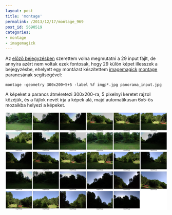 ```yaml
---
layout: post
title: 'montage'
permalink: /2013/12/17/montage_969
post_id: 5690519
categories: 
- montage
- imagemagick
---
```


Az 
[előző bejegyzésben](/2013/12/14/hugin) szerettem volna megmutatni a 29 input fájlt, de annyira azért nem voltak ezek fontosak, hogy 29 külön képet illesszek a bejegyzésbe, ehelyett egy montázst készítettem 
[imagemagick](http://www.imagemagick.org) 
[montage](http://www.imagemagick.org/script/montage.php) parancsának segítségével:

```
montage -geometry 300x200+5+5 -label %f imgp*.jpg panorama_input.jpg
```

A képeket a parancs átméretezi 300x200-ra, 5 pixelnyi keretet rajzol közéjük, és a fájlok nevét írja a képek alá, majd automatikusan 6x5-ös mozaikba helyezi a képeket.

![panorama_input.jpg](/assets/panorama_input.jpg)
